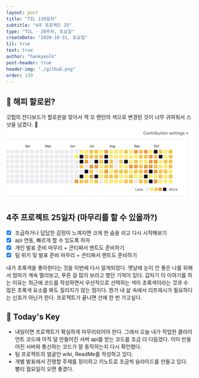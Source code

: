 ```yaml
---
layout: post
title: "TIL 139일차"
subtitle: "4주 프로젝트 25"
type: "TIL - 20주차, 토요일"
createDate: "2020-10-31, 토요일"
til: true
text: true
author: "hankyeolk"
post-header: true
header-img: "./github.png"
order: 139
---
```


## 🎃 해피 할로윈?

깃헙의 잔디보드가 할로윈을 맞아서 잭 오 랜턴의 색으로 변경된 것이 너무 귀여워서 스샷을 남겼다. 🎃
![github-halloween](github.png)
<br/>

## 4주 프로젝트 25일차 (마무리를 할 수 있을까?)

- [x] 조급하거나 답답한 감정이 느껴지면 크게 한 숨을 쉬고 다시 시작해보기 <br />
- [x] api 연동, 빠르게 할 수 있도록 하자 <br />
- [x] 개인 발표 준비 마무리 + 콘티짜서 멘트도 준비하기 <br />
- [x] 팀 위키 및 발표 준비 마무리 + 콘티짜서 멘트도 준비하기 <br />

내가 초록색을 좋아한다는 것을 이번에 다시 알게되었다. 옛날에 눈이 안 좋은 나를 위해서 엄마가 계속 멀리보고, 푸른 걸 많이 보라고 했던 기억이 있다. 갑자기 이 이야기를 하는 이유는 최근에 코드를 작성하면서 우선적으로 선택하는 색이 초록색이라는 것과 수 많은 초록색 요소를 봐도 질리지가 않는 점이다. 뭔가 내 삶 속에서 리프레시가 필요하다는 신호가 아닌가 한다. 프로젝트가 끝나면 산에 한 번 가고싶다. <br />

## 🦄 Today's Key

- 내일이면 프로젝트가 확실하게 마무리되어야 한다. 그래서 오늘 내가 작업한 클라이언트 코드에 아직 덜 만들어진 서버 api를 받는 코드를 조금 더 다듬었다. 이미 만들어진 서버와 통신하는 코드가 잘 동작하는지 다시 확인했다.
- 팀 프로젝트의 얼굴인 wiki, ReadMe를 작성하고 있다.
- 개별 발표에서 진행할 주제를 정리하고 키노트로 조금씩 슬라이드를 만들고 있다. 빨리 월요일이 오면 좋겠다.
